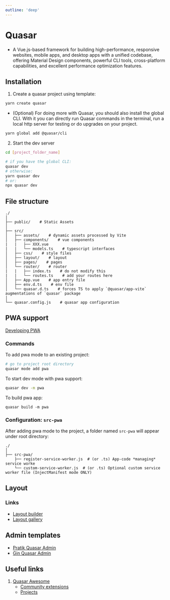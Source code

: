 ```yaml
---
outline: 'deep'
---
```


# Quasar

- A Vue.js-based framework for building high-performance, responsive websites, mobile apps, and desktop apps with a unified codebase, offering Material Design components, powerful CLI tools, cross-platform capabilities, and excellent performance optimization features.

## Installation

1. Create a quasar project using template: 

``` bash
yarn create quasar
```

- (Optional) For doing more with Quasar, you should also install the global CLI. With it you can directly run Quasar commands in the terminal, run a local http server for testing or do upgrades on your project.

``` bash
yarn global add @quasar/cli
```

2. Start the dev server

``` bash
cd [project_folder_name]

# if you have the global CLI:
quasar dev
# otherwise:
yarn quasar dev
# or: 
npx quasar dev
```

## File structure

```
./
│
├── public/    # Static Assets
│
├── src/
│   ├── assets/    # dynamic assets processed by Vite
│   ├── components/    # vue components
|   |   ├── XXX.vue
|   |   └── models.ts    # typescript interfaces 
│   ├── css/    # style files
│   ├── layout/    # layout
│   ├── pages/    # pages
│   └── router/    # router
|   |   ├── index.ts    # do not modify this
|   |   └── routes.ts    # add your routes here
│   ├── App.vue    # app entry file
│   ├── env.d.ts    # env file
│   └── quasar.d.ts    # forces TS to apply `@quasar/app-vite` augmentations of `quasar` package
│
└── quasar.config.js    # quasar app configuration
```

## PWA support

[Developing PWA](https://quasar.dev/quasar-cli-webpack/developing-pwa/introduction/)

### Commands

To add pwa mode to an existing project:

``` bash
# go to project root directory
quasar mode add pwa
```

To start dev mode with pwa support:

``` bash
quasar dev -m pwa
```

To build pwa app:

```
quasar build -m pwa
```

### Configuration: `src-pwa`

After adding pwa mode to the project, a folder named `src-pwa` will appear under root directory:

```
./
│
├── src-pwa/
    ├── register-service-worker.js  # (or .ts) App-code *managing* service worke
    └── custom-service-worker.js  # (or .ts) Optional custom service worker file (InjectManifest mode ONLY) 
```

## Layout

### Links

- [Layout builder](https://quasar.dev/layout-builder)
- [Layout gallery](https://quasar.dev/layout/gallery/)

## Admin templates

- [Pratik Quasar Admin](https://github.com/pratik227/quasar-admin)
- [Gin Quasar Admin](https://github.com/Junvary/gin-quasar-admin?tab=readme-ov-file)

## Useful links

1. [Quasar Awesome](https://github.com/quasarframework/quasar-awesome)
    - [Community extensions](https://github.com/quasarframework/quasar-awesome?tab=readme-ov-file#community-app-extensions)
    - [Projects](https://github.com/quasarframework/quasar-awesome?tab=readme-ov-file#projects-using-quasar)